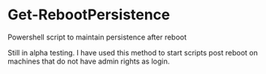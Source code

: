 # Get-RebootPersistence
Powershell script to maintain persistence after reboot

Still in alpha testing. I have used this method to start scripts post reboot on machines that do not have admin rights as login.
